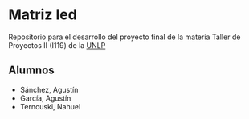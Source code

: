 # Matriz led
Repositorio para el desarrollo del proyecto final de la materia Taller de Proyectos II (I119) de la [UNLP](http://www.unlp.edu.ar/)  

## Alumnos
* Sánchez, Agustín
* García, Agustín
* Ternouski, Nahuel
